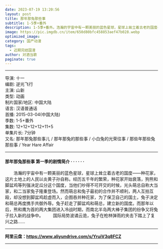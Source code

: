 ```yaml
---
date: 2023-07-19 13:20:56
layout: post
title: 那年那兔那些事
subtitle: 1-5季+番外
description: 1-5季+番外。浩瀚的宇宙中有一颗美丽的蓝色星球，星球上耸立着古老的国度——种花家，这片土地上的人民以炎黄子孙自称。经历五千年的繁荣，种花家开始衰落，狗熊和脚盆鸡等列强决定瓜分这个国度，当他们吵得不可开交的时候，光头萌总自称大当家，和二当家兔子隆重登场...
image: https://pic.imgdb.cn/item/650d80bfc458853aef47b028.webp
optimized_image: 
category: 国产动漫
tags:
  - 近期完结国漫
author: 对酒当歌
paginate: true
---
```


---

导演: 十一  
编剧: 逆光飞行  
主演: 山新  
类型: 动画  
制片国家/地区: 中国大陆  
语言: 汉语普通话  
首播: 2015-03-04(中国大陆)  
季数: 1-5+番外  
集数: 12+12+12+12+11+5  
单集片长: 7分钟  
又名: 那年那兔那些事儿 / 那年那兔的那些事 / 小白兔的光荣往事 / 那些年那些兔那些事 / Year Hare Affair  

---

#### 那年那兔那些事 第一季的剧情简介 · · · · · ·

　　浩瀚的宇宙中有一颗美丽的蓝色星球，星球上耸立着古老的国度——种花家，这片土地上的人民以炎黄子孙自称。经历五千年的繁荣，种花家开始衰落，狗熊和脚盆鸡等列强决定瓜分这个国度，当他们吵得不可开交的时候，光头萌总自称大当家，和二当家兔子隆重登场。然而萌总和兔子最初的合作并不顺利，两人互拍互殴，却没想到脚盆鸡趁虚而入，企图吞并种花家，为了保卫自己的国土，兔子决定和萌总再度携手共御外辱。兔子赶走了脚盆鸡和萌总，建立新的国度。而那年以后，熊和鹰为首的两大集团进入冷战时期，而南北半岛两大棒子集团的纷争又将兔子拉入新的战争中。
　　国际局势波谲云诡，兔子在枪林弹雨的夹击下踏上了复兴之路……

---

**阿里云盘：<https://www.aliyundrive.com/s/YruiV3q8FCZ>**

---
